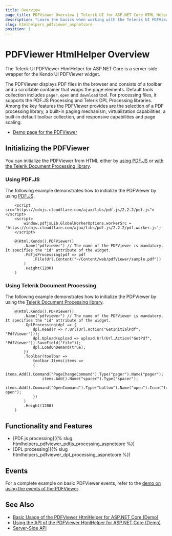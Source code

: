 ```yaml
---
title: Overview
page_title: PDFViewer Overview | Telerik UI for ASP.NET Core HTML Helpers
description: "Learn the basics when working with the Telerik UI PDFViewer HtmlHelper for ASP.NET Core (MVC 6 or ASP.NET Core MVC)."
slug: htmlhelpers_pdfviewer_aspnetcore
position: 1
---
```


# PDFViewer HtmlHelper Overview

The Telerik UI PDFViewer HtmlHelper for ASP.NET Core is a server-side wrapper for the Kendo UI PDFViewer widget.

The PDFViewer displays PDF files in the browser and consists of a toolbar and a scrollable container that wraps the page elements. Default tools collection includes `pager`, `open` and `download` tool. For processing files, it supports the PDF.JS Processing and Telerik DPL Processing libraries. Among the key features the PDFViewer provides are the selection of a PDF processing library, a built-in paging mechanism, virtualization capabilities, a built-in default toolbar collection, and responsive capabilities and page scaling.

* [Demo page for the PDFViewer](https://demos.telerik.com/aspnet-core/pdfviewer/index)

## Initializing the PDFViewer

You can initialize the PDFViewer from HTML either by [using PDF.JS](#using-pdfjs) or [with the Telerik Document Processing library](#using-telerik-document-processing).

### Using PDF.JS

The following example demonstrates how to initialize the PDFViewer by using [PDF.JS](https://mozilla.github.io/pdf.js/).

```
    <script src="https://cdnjs.cloudflare.com/ajax/libs/pdf.js/2.2.2/pdf.js"></script>
    <script>
        window.pdfjsLib.GlobalWorkerOptions.workerSrc = 'https://cdnjs.cloudflare.com/ajax/libs/pdf.js/2.2.2/pdf.worker.js';
    </script>

    @(Html.Kendo().PDFViewer()
        .Name("pdfviewer") // The name of the PDFViewer is mandatory. It specifies the "id" attribute of the widget.
        .PdfjsProcessing(pdf => pdf
            .File(Url.Content("~/Content/web/pdfViewer/sample.pdf"))
        )
        .Height(1200)
    )
```

### Using Telerik Document Processing

The following example demonstrates how to initialize the PDFViewer by using the [Telerik Document Processing library](https://docs.telerik.com/devtools/document-processing/introduction).

```
    @(Html.Kendo().PDFViewer()
        .Name("pdfviewer") // The name of the PDFViewer is mandatory. It specifies the "id" attribute of the widget.
        .DplProcessing(dpl => {
            dpl.Read(r => r.Url(Url.Action("GetInitialPdf", "PdfViewer")));
            dpl.Upload(upload => upload.Url(Url.Action("GetPdf", "PdfViewer")).SaveField("file"));
            dpl.LoadOnDemand(true);
        })
        .Toolbar(toolbar =>
            toolbar.Items(items =>
            {
                items.Add().Command("PageChangeCommand").Type("pager").Name("pager");
                items.Add().Name("spacer").Type("spacer");
                items.Add().Command("OpenCommand").Type("button").Name("open").Icon("folder-open");
            })
        )
        .Height(1200)
    )
```

## Functionality and Features

* [PDF.js processing]({% slug htmlhelpers_pdfviewer_pdfjs_processing_aspnetcore %})
* [DPL processing]({% slug htmlhelpers_pdfviewer_dpl_processing_aspnetcore %})

## Events

For a complete example on basic PDFViewer events, refer to the [demo on using the events of the PDFViewer](https://demos.telerik.com/aspnet-core/pdfviewer/events).

## See Also

* [Basic Usage of the PDFViewer HtmlHelper for ASP.NET Core (Demo)](https://demos.telerik.com/aspnet-core/pdfviewer/index)
* [Using the API of the PDFViewer HtmlHelper for ASP.NET Core (Demo)](https://demos.telerik.com/aspnet-core/pdfviewer/api)
* [Server-Side API](/api/pdfviewer)
